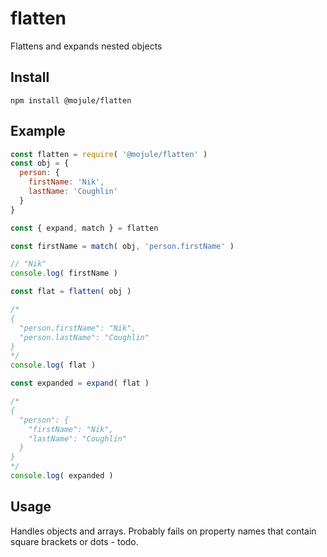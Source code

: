 # flatten

Flattens and expands nested objects

## Install

`npm install @mojule/flatten`

## Example

```javascript
const flatten = require( '@mojule/flatten' )
const obj = {
  person: {
    firstName: 'Nik',
    lastName: 'Coughlin'
  }
}

const { expand, match } = flatten

const firstName = match( obj, 'person.firstName' )

// "Nik"
console.log( firstName )

const flat = flatten( obj )

/*
{
  "person.firstName": "Nik",
  "person.lastName": "Coughlin"
}
*/
console.log( flat )

const expanded = expand( flat )

/*
{
  "person": {
    "firstName": "Nik",
    "lastName": "Coughlin"
  }
}
*/
console.log( expanded )
```

## Usage

Handles objects and arrays. Probably fails on property names that contain
square brackets or dots - todo.
